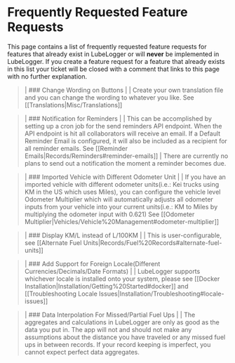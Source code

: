 # Frequently Requested Feature Requests

This page contains a list of frequently requested feature requests for features that already exist in LubeLogger or will **never** be implemented in LubeLogger. If you create a feature request for a feature that already exists in this list your ticket will be closed with a comment that links to this page with no further explanation.

>| ### Change Wording on Buttons
>|
>| Create your own translation file and you can change the wording to whatever you like. See [[Translations|Misc/Translations]]

>| ### Notification for Reminders
>|
>| This can be accomplished by setting up a cron job for the send reminders API endpoint. When the API endpoint is hit all collaborators will receive an email. If a Default Reminder Email is configured, it will also be included as a recipient for all reminder emails. See [[Reminder Emails|Records/Reminders#reminder-emails]]
>| There are currently no plans to send out a notification the moment a reminder becomes due.

>| ### Imported Vehicle with Different Odometer Unit
>|
>| If you have an imported vehicle with different odometer units(i.e.: Kei trucks using KM in the US which uses Miles), you can configure the vehicle level Odometer Multiplier which will automatically adjusts all odometer inputs from your vehicle into your current units(i.e.: KM to Miles by multiplying the odometer input with 0.621) See [[Odometer Multiplier|Vehicles/Vehicle%20Management#odometer-multiplier]]

>| ### Display KM/L instead of L/100KM
>|
>| This is user-configurable, see [[Alternate Fuel Units|Records/Fuel%20Records#alternate-fuel-units]]

>| ### Add Support for Foreign Locale(Different Currencies/Decimals/Date Formats)
>|
>| LubeLogger supports whichever locale is installed onto your system, please see [[Docker Installation|Installation/Getting%20Started#docker]] and [[Troubleshooting Locale Issues|Installation/Troubleshooting#locale-issues]]

>| ### Data Interpolation For Missed/Partial Fuel Ups
>| 
>| The aggregates and calculations in LubeLogger are only as good as the data you put in. The app will not and should not make any assumptions about the distance you have traveled or any missed fuel ups in between records. If your record keeping is imperfect, you cannot expect perfect data aggregates.
